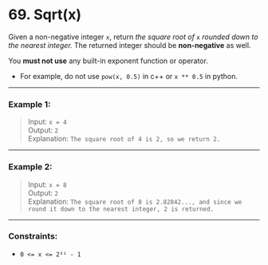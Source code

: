 # 69. Sqrt(x)

Given a non-negative integer `x`, return _the square root of_ `x` _rounded down to the nearest integer._ The returned integer should be **non-negative** as well.

You **must not use** any built-in exponent function or operator.

- For example, do not use `pow(x, 0.5)` in c++ or `x ** 0.5` in python.

---

### Example 1:

> Input: `x = 4`  
> Output: `2`  
> Explanation: `The square root of 4 is 2, so we return 2.`

---

### Example 2:

> Input: `x = 8`  
> Output: `2`  
> Explanation: `The square root of 8 is 2.82842..., and since we round it down to the nearest integer, 2 is returned.`

---

### Constraints:

- `0 <= x <= 2³¹ - 1`
